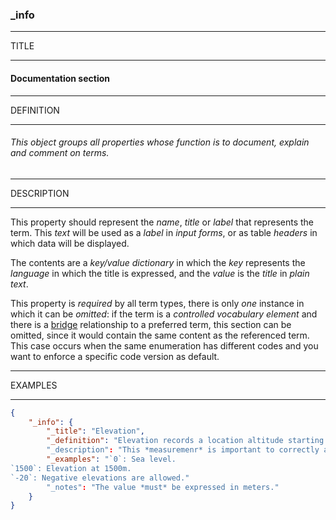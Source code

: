 ### _info



------
TITLE

------

#### Documentation section



------
DEFINITION

------

###### This object groups all properties whose function is to document, explain and comment on terms.



------
DESCRIPTION

------

This property should represent the *name*, *title* or *label* that represents the term. This *text* will be used as a *label* in *input forms*, or as table *headers* in which data will be displayed.

The contents are a *key/value dictionary* in which the *key* represents the *language* in which the title is expressed, and the *value* is the *title* in *plain text*.

This property is *required* by all term types, there is only *one* instance in which it can be *omitted*: if the term is a *controlled vocabulary element* and there is a [bridge](_predicate_bridge-of) relationship to a preferred term, this section can be omitted, since it would contain the same content as the referenced term. This case occurs when the same enumeration has different codes and you want to enforce a specific code version as default.



------
EXAMPLES

------

```json
{
	"_info": {
		"_title": "Elevation",
		"_definition": "Elevation records a location altitude starting from sea level."
		"_description": "This *measuremenr* is important to correctly assess climatic variables.",
		"_examples": "`0`: Sea level.
`1500`: Elevation at 1500m.
`-20`: Negative elevations are allowed."
		"_notes": "The value *must* be expressed in meters."
	}
}
```